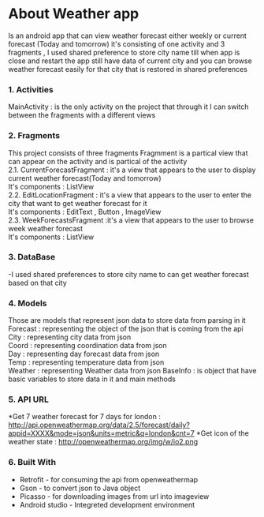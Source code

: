 # About Weather app                                                                                                                             
Is an android app that can view weather forecast either weekly or current forecast (Today and tomorrow)
it's consisting of one activity and 3 fragments , I used  shared preference to store city name till when app is close and restart the app still have data of current city and you can browse weather forecast easily for that city that is restored in shared preferences
### 1. Activities
MainActivity : is the only activity on the project that through it I can switch between the fragments with a different views
### 2. Fragments
This project consists of three fragments 
Fragmment is a partical view that can appear on the activity and is partical of the activity                                               
  2.1. CurrentForecastFragment : it's a view that appears to the user to display current weather forecast(Today and tomorrow)             
  It's components : ListView                                                                                                               
  2.2. EditLocationFragment : it's a view that appears to the user to enter the city that want to get weather forecast for it             
  It's components : EditText , Button , ImageView                                                                                         
  2.3. WeekForecastsFragment :it's a view that appears to the user to browse week weather forecast                                         
  It's components : ListView                                                                                                            

### 3. DataBase                                                                                                                         
-I used shared preferences to store city name to can get weather forecast based on that city

### 4. Models                                                                                                                           
Those are models that represent json data to store data from parsing in it
Forecast : representing the object of the json that is coming from the api  
City : representing city data from json                                                                                                         
Coord : representing coordination data from json                                                                                               
Day : representing day forecast data from json                                                                                                  
Temp : representing temperature data from json                                                                                                  
Weather : representing Weather data from json                                                                                                   BaseInfo : is object that have basic variables to store data in it and main methods                                                             

### 5. API URL
*Get 7 weather forecast for 7 days for london : http://api.openweathermap.org/data/2.5/forecast/daily?appid=XXXX&mode=json&units=metric&q=london&cnt=7
*Get icon of the weather state : http://openweathermap.org/img/w/io2.png
### 6. Built With
                                                                                                                     
* Retrofit - for consuming the api from openweathermap                                
* Gson - to convert json to Java object                                                                                                          
* Picasso - for downloading images from url into imageview                                                                                       
* Android studio  - Integreted development environment                                                                                                              
